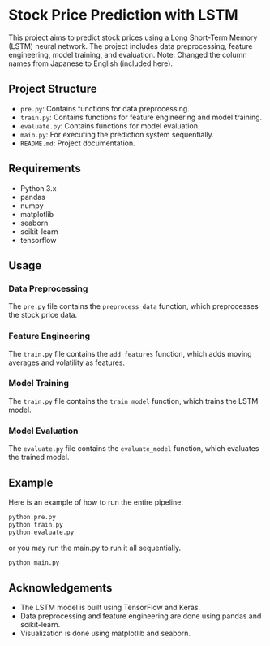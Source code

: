 # Stock Price Prediction with LSTM

This project aims to predict stock prices using a Long Short-Term Memory (LSTM) neural network. The project includes data preprocessing, feature engineering, model training, and evaluation.
Note: Changed the column names from Japanese to English (included here).

## Project Structure

- `pre.py`: Contains functions for data preprocessing.
- `train.py`: Contains functions for feature engineering and model training.
- `evaluate.py`: Contains functions for model evaluation.
- `main.py`: For executing the prediction system sequentially.
- `README.md`: Project documentation.

## Requirements

- Python 3.x
- pandas
- numpy
- matplotlib
- seaborn
- scikit-learn
- tensorflow

## Usage

### Data Preprocessing

The `pre.py` file contains the `preprocess_data` function, which preprocesses the stock price data.

### Feature Engineering

The `train.py` file contains the `add_features` function, which adds moving averages and volatility as features.

### Model Training

The `train.py` file contains the `train_model` function, which trains the LSTM model.

### Model Evaluation

The `evaluate.py` file contains the `evaluate_model` function, which evaluates the trained model.

## Example

Here is an example of how to run the entire pipeline:
```bash
python pre.py
python train.py
python evaluate.py
```
or you may run the main.py to run it all sequentially.
```bash
python main.py
```

## Acknowledgements

- The LSTM model is built using TensorFlow and Keras.
- Data preprocessing and feature engineering are done using pandas and scikit-learn.
- Visualization is done using matplotlib and seaborn.